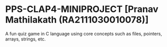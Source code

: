 # PPS-CLAP4-MINIPROJECT [Pranav Mathilakath (RA2111030010078)]
A fun quiz game in C language using core concepts such as files, pointers, arrays, strings, etc.
